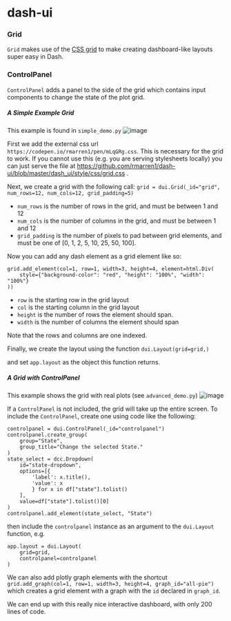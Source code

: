 # dash-ui

### Grid
`Grid` makes use of the
[CSS grid](https://css-tricks.com/getting-started-css-grid/)
to make creating dashboard-like layouts super easy in Dash.


### ControlPanel
`ControlPanel` adds a panel to the side of the grid which contains input components to change the state of the plot grid.


##### A Simple Example Grid
This example is found in `simple_demo.py`
![image](https://user-images.githubusercontent.com/10272301/39724456-dc7144c0-5216-11e8-8b01-18ddc19946e2.png)


First we add the external css url `https://codepen.io/rmarren1/pen/mLqGRg.css`.
This is necessary for the grid to work. If you cannot use this (e.g. you
are serving stylesheets locally) you can just serve the file at https://github.com/rmarren1/dash-ui/blob/master/dash_ui/style/css/grid.css .

Next, we create a grid with the following call:
`grid = dui.Grid(_id="grid", num_rows=12, num_cols=12, grid_padding=5)`

* `num_rows` is the number of rows in the grid, and must be between 1 and 12
* `num_cols` is the number of columns in the grid, and must be between 1 and 12
* `grid_padding` is the number of pixels to pad between grid elements, and must
be one of [0, 1, 2, 5, 10, 25, 50, 100].

Now you can add any dash element as a grid element like so:

```
grid.add_element(col=1, row=1, width=3, height=4, element=html.Div(
    style={"background-color": "red", "height": "100%", "width": "100%"}
))
```

* `row` is the starting row in the grid layout
* `col` is the starting column in the grid layout
* `height` is the number of rows the element should span.
* `width` is the number of columns the element should span

Note that the rows and columns are one indexed.

Finally, we create the layout using the function
`dui.Layout(grid=grid,)`

and set `app.layout` as the object this function returns.


##### A Grid with ControlPanel
This example shows the grid with real plots (see `advanced_demo.py`)
![image](https://user-images.githubusercontent.com/10272301/40074922-03a07a74-5849-11e8-92f5-8a211d03b26f.png)

If a `ControlPanel` is not included, the grid will take up the entire screen.
To include the `ControlPanel`, create one using code like the following:
```
controlpanel = dui.ControlPanel(_id="controlpanel")
controlpanel.create_group(
    group="State",
    group_title="Change the selected State."
)
state_select = dcc.Dropdown(
    id="state-dropdown",
    options=[{
        'label': x.title(),
        'value': x
        } for x in df["state"].tolist()
    ],
    value=df["state"].tolist()[0]
)
controlpanel.add_element(state_select, "State")
```
then include the `controlpanel` instance as an argument to the `dui.Layout` function, e.g.
```
app.layout = dui.Layout(
    grid=grid,
    controlpanel=controlpanel
)
```
We can also add plotly graph elements with the shortcut
`grid.add_graph(col=1, row=1, width=3, height=4, graph_id="all-pie")`
which creates a grid element with a graph with the `id` declared in `graph_id`.



We can end up with this really nice interactive dashboard, with only
200 lines of code.
